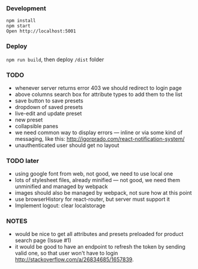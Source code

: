 ### Development

```
npm install
npm start
Open http://localhost:5001
```

### Deploy
`npm run build`, then deploy `/dist` folder


### TODO

* whenever server returns error 403 we should redirect to login page
* above columns search box for attribute types to add them to the list
* save button to save presets
* dropdown of saved presets
* live-edit and update preset
* new preset
* collapsible panes
* we need common way to display errors — inline or via some kind of messaging, like this: http://igorprado.com/react-notification-system/
* unauthenticated user should get no layout

### TODO later
* using google font from web, not good, we need to use local one
* lots of stylesheet files, already minified — not good, we need them unminified and managed by webpack
* images should also be managed by webpack, not sure how at this point
* use browserHistory for react-router, but server must support it
* Implement logout: clear localstorage

### NOTES

* would be nice to get all attributes and presets preloaded for product search page (Issue #1)
* it would be good to have an endpoint to refresh the token by sending valid one, so that user won't have to login http://stackoverflow.com/a/26834685/1657839.